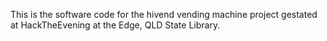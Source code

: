 This is the software code for the hivend vending machine project gestated at HackTheEvening at the Edge, QLD State Library.
